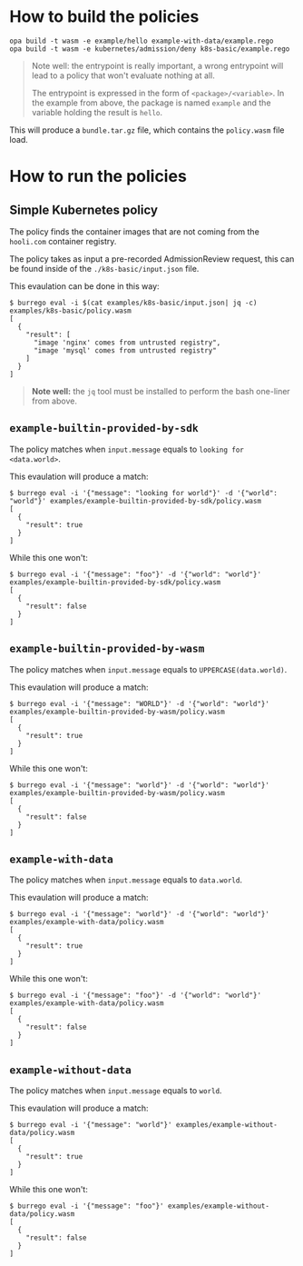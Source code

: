 # How to build the policies

```console
opa build -t wasm -e example/hello example-with-data/example.rego
opa build -t wasm -e kubernetes/admission/deny k8s-basic/example.rego
```

> Note well: the entrypoint is really important, a wrong entrypoint will lead
> to a policy that won't evaluate nothing at all.
>
> The entrypoint is expressed in the form of `<package>/<variable>`. In the
> example from above, the package is named `example` and the variable holding
> the result is `hello`.


This will produce a `bundle.tar.gz` file, which contains the `policy.wasm` file
load.

# How to run the policies

## Simple Kubernetes policy

The policy finds the container images that are not coming from the `hooli.com`
container registry.

The policy takes as input a pre-recorded AdmissionReview request, this can be
found inside of the `./k8s-basic/input.json` file.

This evaulation can be done in this way:
```console
$ burrego eval -i $(cat examples/k8s-basic/input.json| jq -c) examples/k8s-basic/policy.wasm
[
  {
    "result": [
      "image 'nginx' comes from untrusted registry",
      "image 'mysql' comes from untrusted registry"
    ]
  }
]
```

> **Note well:** the `jq` tool must be installed to perform the bash one-liner
> from above.

## `example-builtin-provided-by-sdk`

The policy matches when `input.message` equals to `looking for <data.world>`.


This evaulation will produce a match:
```console
$ burrego eval -i '{"message": "looking for world"}' -d '{"world": "world"}' examples/example-builtin-provided-by-sdk/policy.wasm
[
  {
    "result": true
  }
]
```

While this one won't:
```console
$ burrego eval -i '{"message": "foo"}' -d '{"world": "world"}' examples/example-builtin-provided-by-sdk/policy.wasm
[
  {
    "result": false
  }
]
```

## `example-builtin-provided-by-wasm`

The policy matches when `input.message` equals to `UPPERCASE(data.world)`.


This evaulation will produce a match:
```console
$ burrego eval -i '{"message": "WORLD"}' -d '{"world": "world"}' examples/example-builtin-provided-by-wasm/policy.wasm
[
  {
    "result": true
  }
]
```

While this one won't:
```console
$ burrego eval -i '{"message": "world"}' -d '{"world": "world"}' examples/example-builtin-provided-by-wasm/policy.wasm
[
  {
    "result": false
  }
]
```

## `example-with-data`

The policy matches when `input.message` equals to `data.world`.


This evaulation will produce a match:
```console
$ burrego eval -i '{"message": "world"}' -d '{"world": "world"}' examples/example-with-data/policy.wasm
[
  {
    "result": true
  }
]
```

While this one won't:
```console
$ burrego eval -i '{"message": "foo"}' -d '{"world": "world"}' examples/example-with-data/policy.wasm
[
  {
    "result": false
  }
]
```

## `example-without-data`

The policy matches when `input.message` equals to `world`.


This evaulation will produce a match:
```console
$ burrego eval -i '{"message": "world"}' examples/example-without-data/policy.wasm
[
  {
    "result": true
  }
]
```

While this one won't:
```console
$ burrego eval -i '{"message": "foo"}' examples/example-without-data/policy.wasm
[
  {
    "result": false
  }
]
```


